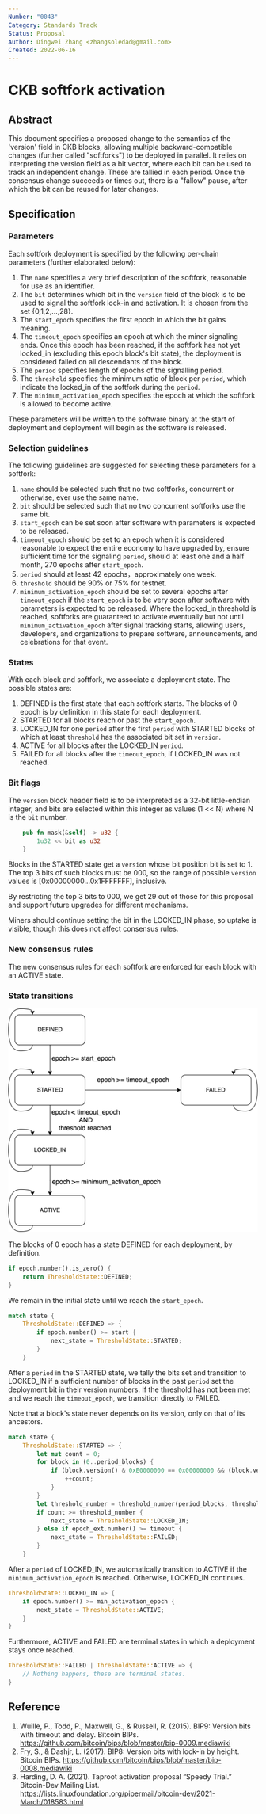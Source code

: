 ```yaml
---
Number: "0043"
Category: Standards Track
Status: Proposal
Author: Dingwei Zhang <zhangsoledad@gmail.com>
Created: 2022-06-16
---
```


# CKB softfork activation

## Abstract

This document specifies a proposed change to the semantics of the 'version' field in CKB blocks, allowing multiple backward-compatible changes (further called "softforks") to be deployed in parallel. It relies on interpreting the version field as a bit vector, where each bit can be used to track an independent change. These are tallied in each period. Once the consensus change succeeds or times out, there is a "fallow" pause, after which the bit can be reused for later changes.

## Specification

### Parameters

Each softfork deployment is specified by the following per-chain parameters (further elaborated below):

1. The `name` specifies a very brief description of the softfork, reasonable for use as an identifier.
2. The `bit` determines which bit in the `version` field of the block is to be used to signal the softfork lock-in and activation. It is chosen from the set {0,1,2,...,28}.
3. The `start_epoch` specifies the first epoch in which the bit gains meaning.
4. The `timeout_epoch` specifies an epoch at which the miner signaling ends. Once this epoch has been reached, if the softfork has not yet locked_in (excluding this epoch block's bit state), the deployment is considered failed on all descendants of the block.
5. The `period` specifies length of epochs of the signalling period.
6. The `threshold` specifies the minimum ratio of block per `period`, which indicate the locked_in of the softfork during the `period`.
7. The `minimum_activation_epoch` specifies the epoch at which the softfork is allowed to become active.

These parameters will be written to the software binary at the start of deployment and deployment will begin as the software is released.

### Selection guidelines
The following guidelines are suggested for selecting these parameters for a softfork:

1. `name` should be selected such that no two softforks, concurrent or otherwise, ever use the same name.
2. `bit` should be selected such that no two concurrent softforks use the same bit.
3. `start_epoch` can be set soon after software with parameters is expected to be released.
4. `timeout_epoch` should be set to an epoch when it is considered reasonable to expect the entire economy to have upgraded by, ensure sufficient time for the signaling `period`, should at least one and a half month, 270 epochs after `start_epoch`.
5. `period` should at least 42 epochs，approximately one week.
6. `threshold` should be 90% or 75% for testnet.
7. `minimum_activation_epoch` should be set to several epochs after `timeout_epoch` if the `start_epoch` is to be very soon after software with parameters is expected to be released.
Where the locked_in threshold is reached, softforks are guaranteed to activate eventually but not until `minimum_activation_epoch` after signal tracking starts, allowing users, developers, and organizations to prepare software, announcements, and celebrations for that event.

### States

With each block and softfork, we associate a deployment state. The possible states are:

1. DEFINED is the first state that each softfork starts. The blocks of 0 epoch is by definition in this state for each deployment.
2. STARTED for all blocks reach or past the `start_epoch`.
3. LOCKED_IN for one `period` after the first `period` with STARTED blocks of which at least `threshold` has the associated bit set in `version`.
4. ACTIVE for all blocks after the LOCKED_IN `period`.
5. FAILED for all blocks after the `timeout_epoch`, if LOCKED_IN was not reached.

### Bit flags

The `version` block header field is to be interpreted as a 32-bit little-endian integer, and bits are selected within this integer as values (1 << N) where N is the `bit` number.

```rust
    pub fn mask(&self) -> u32 {
        1u32 << bit as u32
    }
```

Blocks in the STARTED state get a `version` whose bit position bit is set to 1. The top 3 bits of such blocks must be 000, so the range of possible `version` values is [0x00000000...0x1FFFFFFF], inclusive.

By restricting the top 3 bits to 000, we get 29 out of those for this proposal and support future upgrades for different mechanisms.

Miners should continue setting the bit in the LOCKED_IN phase, so uptake is visible, though this does not affect consensus rules.

### New consensus rules
The new consensus rules for each softfork are enforced for each block with an ACTIVE state.

### State transitions

![State transitions](images/state-transitions.png)

The blocks of 0 epoch has a state DEFINED for each deployment, by definition.

```rust
if epoch.number().is_zero() {
    return ThresholdState::DEFINED;
}
```

We remain in the initial state until we reach the `start_epoch`.

```rust
match state {
    ThresholdState::DEFINED => {
        if epoch.number() >= start {
            next_state = ThresholdState::STARTED;
        }
    }
```

After a `period` in the STARTED state, we tally the bits set and transition to LOCKED_IN if a sufficient number of blocks in the past `period` set the deployment bit in their version numbers. If the threshold has not been met and we reach the `timeout_epoch`, we transition directly to FAILED.

Note that a block's state never depends on its version, only on that of its ancestors.

```rust
match state {
    ThresholdState::STARTED => {
        let mut count = 0;
        for block in (0..period_blocks) {
            if (block.version() & 0xE0000000 == 0x00000000 && (block.version() >> bit) & 1 == 1) {
                ++count;
            }
        }
        let threshold_number = threshold_number(period_blocks, threshold);
        if count >= threshold_number {
            next_state = ThresholdState::LOCKED_IN;
        } else if epoch_ext.number() >= timeout {
            next_state = ThresholdState::FAILED;
        }
    }
```
After a `period` of LOCKED_IN, we automatically transition to ACTIVE if the `minimum_activation_epoch` is reached. Otherwise, LOCKED_IN continues.

```rust
ThresholdState::LOCKED_IN => {
    if epoch.number() >= min_activation_epoch {
        next_state = ThresholdState::ACTIVE;
    }
}
```

Furthermore, ACTIVE and FAILED are terminal states in which a deployment stays once reached.

```rust
ThresholdState::FAILED | ThresholdState::ACTIVE => {
    // Nothing happens, these are terminal states.
}
```


## Reference

1. Wuille, P., Todd, P., Maxwell, G., & Russell, R. (2015). BIP9: Version bits with timeout and delay. Bitcoin BIPs. https://github.com/bitcoin/bips/blob/master/bip-0009.mediawiki
2. Fry, S., & Dashjr, L. (2017). BIP8: Version bits with lock-in by height. Bitcoin BIPs. https://github.com/bitcoin/bips/blob/master/bip-0008.mediawiki
3. Harding, D. A. (2021). Taproot activation proposal “Speedy Trial.” Bitcoin-Dev Mailing List. https://lists.linuxfoundation.org/pipermail/bitcoin-dev/2021-March/018583.html
